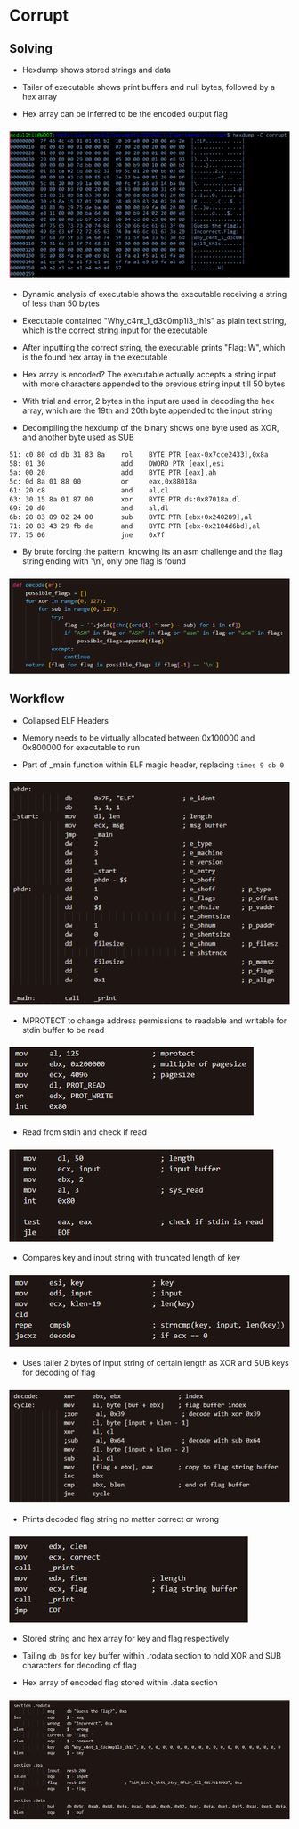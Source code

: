 # Corrupt

## Solving

- Hexdump shows stored strings and data

- Tailer of executable shows print buffers and null bytes, followed by a hex array

- Hex array can be inferred to be the encoded output flag

### ![Executable Hexdump](img/8.png)

- Dynamic analysis of executable shows the executable receiving a string of less than 50 bytes

- Executable contained "Why_c4nt_1_d3c0mp1l3_th1s" as plain text string, which is the correct string input for the executable

- After inputting the correct string, the executable prints "Flag: W", which is the found hex array in the executable

- Hex array is encoded? The executable actually accepts a string input with more characters appended to the previous string input till 50 bytes

- With trial and error, 2 bytes in the input are used in decoding the hex array, which are the 19th and 20th byte appended to the input string

- Decompiling the hexdump of the binary shows one byte used as XOR, and another byte used as SUB

```
51: c0 80 cd db 31 83 8a    rol    BYTE PTR [eax-0x7cce2433],0x8a
58: 01 30                   add    DWORD PTR [eax],esi
5a: 00 20                   add    BYTE PTR [eax],ah
5c: 0d 8a 01 88 00          or     eax,0x88018a
61: 20 c8                   and    al,cl
63: 30 15 8a 01 87 00       xor    BYTE PTR ds:0x87018a,dl
69: 20 d0                   and    al,dl
6b: 28 83 89 02 24 00       sub    BYTE PTR [ebx+0x240289],al
71: 20 83 43 29 fb de       and    BYTE PTR [ebx-0x2104d6bd],al
77: 75 06                   jne    0x7f
```

- By brute forcing the pattern, knowing its an asm challenge and the flag string ending with '\n', only one flag is found

### ![Decode Function](img/9.png)

## Workflow

- Collapsed ELF Headers

- Memory needs to be virtually allocated between 0x100000 and 0x800000 for executable to run

- Part of _main function within ELF magic header, replacing `times 9 db 0`

### ![Collapsed Header](img/1.png)

- MPROTECT to change address permissions to readable and writable for stdin buffer to be read

### ![MPROTECT](img/2.png)

- Read from stdin and check if read

### ![Read STDIN](img/3.png)

- Compares key and input string with truncated length of key

### ![Strncmp](img/4.png)

- Uses tailer 2 bytes of input string of certain length as XOR and SUB keys for decoding of flag

### ![Decode Flag](img/5.png)

- Prints decoded flag string no matter correct or wrong

### ![Prints "Flag"](img/6.png)

- Stored string and hex array for key and flag respectively

- Tailing `db 0`s for key buffer within .rodata section to hold XOR and SUB characters for decoding of flag

- Hex array of encoded flag stored within .data section

### ![Stored Strings](img/7.png)
